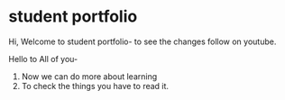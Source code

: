 # student portfolio

Hi, Welcome to student portfolio- to see the changes follow on youtube.

Hello to All of you-

1. Now we can do more about learning
2. To check the things you have to read it.
